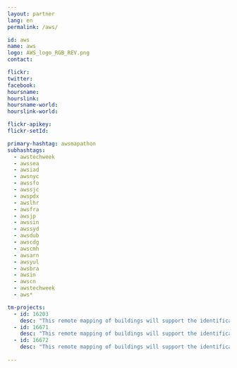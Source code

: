 ```yaml
---
layout: partner
lang: en
permalink: /aws/

id: aws
name: aws
logo: AWS_logo_RGB_REV.png
contact: 

flickr:
twitter: 
facebook: 
hoursname: 
hourslink: 
hoursname-world: 
hourslink-world: 

flickr-apikey:
flickr-setId:

primary-hashtag: awsmapathon
subhashtags:
  - awstechweek
  - awssea
  - awsiad
  - awsnyc
  - awssfo
  - awssjc
  - awspdx
  - awslhr
  - awsfra
  - awsjp
  - awssin
  - awssyd
  - awsdub
  - awscdg
  - awscmh
  - awsarn
  - awsyul
  - awsbra
  - awsin
  - awscn
  - awstechweek
  - aws*

tm-projects:
  - id: 16203
    desc: "This remote mapping of buildings will support the identification and characterization of settlements, as well as the implementation of planned activities and largely the generation of data for humanitarian activities."
  - id: 16671
    desc: "This remote mapping of buildings will support the identification and characterization of settlements, as well as the implementation of planned activities and largely the generation of data for humanitarian activities."
  - id: 16672
    desc: "This remote mapping of buildings will support the identification and characterization of settlements, as well as the implementation of planned activities and largely the generation of data for humanitarian activities."
    
---
```

